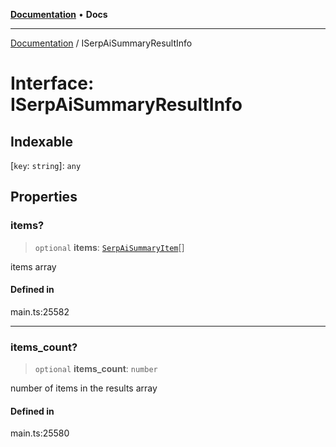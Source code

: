 [**Documentation**](../README.md) • **Docs**

***

[Documentation](../globals.md) / ISerpAiSummaryResultInfo

# Interface: ISerpAiSummaryResultInfo

## Indexable

 \[`key`: `string`\]: `any`

## Properties

### items?

> `optional` **items**: [`SerpAiSummaryItem`](../classes/SerpAiSummaryItem.md)[]

items array

#### Defined in

main.ts:25582

***

### items\_count?

> `optional` **items\_count**: `number`

number of items in the results array

#### Defined in

main.ts:25580
